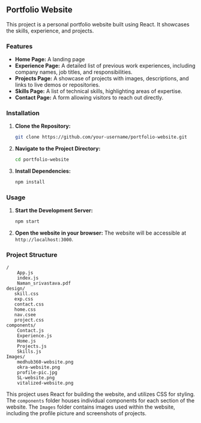 ## Portfolio Website

This project is a personal portfolio website built using React. It showcases the skills, experience, and projects.

### Features

* **Home Page:** A landing page
* **Experience Page:** A detailed list of previous work experiences, including company names, job titles, and responsibilities.
* **Projects Page:**  A showcase of projects with images, descriptions, and links to live demos or repositories.
* **Skills Page:** A list of technical skills, highlighting areas of expertise.
* **Contact Page:** A form allowing visitors to reach out directly.

### Installation

1. **Clone the Repository:**
   ```bash
   git clone https://github.com/your-username/portfolio-website.git
   ```

2. **Navigate to the Project Directory:**
   ```bash
   cd portfolio-website
   ```

3. **Install Dependencies:**
   ```bash
   npm install
   ```

### Usage

1. **Start the Development Server:**
   ```bash
   npm start
   ```
2. **Open the website in your browser:** The website will be accessible at `http://localhost:3000`.

### Project Structure

```
/
    App.js
    index.js
    Naman_srivastava.pdf
design/
   skill.css
   exp.css
   contact.css
   home.css
   nav.csee
   project.css
components/
    Contact.js
    Experience.js
    Home.js
    Projects.js
    Skills.js
Images/
    medhub360-website.png
    okra-website.png
    profile-pic.jpg
    SL-website.png
    vitalized-website.png
```

This project uses React for building the website, and utilizes CSS for styling. The `components` folder houses individual components for each section of the website. The `Images` folder contains images used within the website, including the profile picture and screenshots of projects. 
